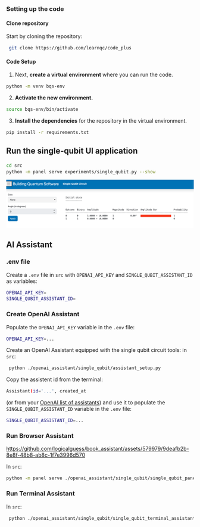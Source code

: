 ### Setting up the code
#### Clone repository
Start by cloning the repository:
```bash
 git clone https://github.com/learnqc/code_plus
```


#### Code Setup

1. Next, **create a virtual environment** where you can run the code.
```bash
python -m venv bqs-env
```

2. **Activate the new environment.**
```bash
source bqs-env/bin/activate
```

3. **Install the dependencies** for the repository in the virtual environment.
```bash
pip install -r requirements.txt
```

## Run the single-qubit UI application

```bash
cd src 
python -m panel serve experiments/single_qubit.py --show
```

![Single Qubit App](./assets/images/single_qubit_app.png)

## AI Assistant

### .env file

Create a `.env` file in `src` with `OPENAI_API_KEY` and `SINGLE_QUBIT_ASSISTANT_ID` as variables:

```bash
OPENAI_API_KEY=
SINGLE_QUBIT_ASSISTANT_ID=
```

### Create OpenAI Assistant
Populate the `OPENAI_API_KEY` variable in the `.env` file:

```bash
OPENAI_API_KEY=...
```
Create an OpenAI Assistant equipped with the single qubit circuit tools: in `src`:
```bash
 python ./openai_assistant/single_qubit/assistant_setup.py
 ```
Copy the assistent id from the terminal:

```bash
Assistant(id='...', created_at
```
(or from your [OpenAI list of assistants](https://platform.openai.com/assistants)) and use it to populate the `SINGLE_QUBIT_ASSISTANT_ID` variable in the `.env` file:

```bash
SINGLE_QUBIT_ASSISTANT_ID=...
```

### Run Browser Assistant

https://github.com/logicalguess/book_assistant/assets/579979/9deafb2b-8e8f-48b8-ab8c-1f7e3996d570

In `src`:
```bash
python -m panel serve ./openai_assistant/single_qubit/single_qubit_panel_assistant.py --show
 ```

### Run Terminal Assistant

In `src`:
```bash
 python ./openai_assistant/single_qubit/single_qubit_terminal_assistant.py
 ```
